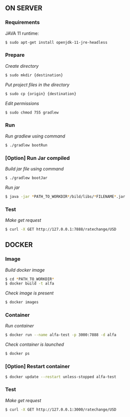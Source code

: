 ## ON SERVER
### Requirements
JAVA 11 runtime:
```sh
$ sudo apt-get install openjdk-11-jre-headless
```

### Prepare
*Create directory*
```sh
$ sudo mkdir {destination}
```
*Put project files in the directory*
```sh
$ sudo cp {origin} {destination}
```
*Edit permissions*
```sh
$ sudo chmod 755 gradlew
```

### Run
*Run gradlew using command*
```sh
$ ./gradlew bootRun
```
### [Option] Run Jar compiled
*Build jar file using command*
```sh
$ ./gradlew bootJar
```
*Run jar*
```sh
$ java -jar *PATH_TO_WORKDIR*/bild/libs/*FILENAME*.jar
```

### Test
*Make get request*
```sh
$ curl -X GET http://127.0.0.1:7888/ratechange/USD
```

## DOCKER
### Image
*Build docker image*
```sh
$ cd *PATH_TO_WORKDIR*
$ docker build -t alfa
```
*Check image is present*
```sh
$ docker images
```
### Container
*Run container*
```sh
$ docker run --name alfa-test -p 3000:7888 -d alfa
```
*Check container is launched*
```sh
$ docker ps
```
### [Option] Restart container
```sh
$ docker update --restart unless-stopped alfa-test
```
### Test
*Make get request*
```sh
$ curl -X GET http://127.0.0.1:3000/ratechange/USD
```
